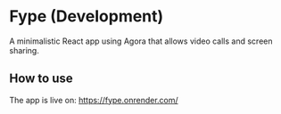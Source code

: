 # Fype (Development)
A minimalistic React app using Agora that allows video calls and screen sharing.

## How to use
The app is live on: https://fype.onrender.com/

